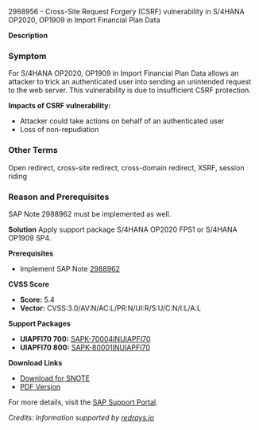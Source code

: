 2988956 - Cross-Site Request Forgery (CSRF) vulnerability in S/4HANA OP2020, OP1909 in Import Financial Plan Data

**Description**

### Symptom
For S/4HANA OP2020, OP1909 in Import Financial Plan Data allows an attacker to trick an authenticated user into sending an unintended request to the web server. This vulnerability is due to insufficient CSRF protection.

**Impacts of CSRF vulnerability:**
- Attacker could take actions on behalf of an authenticated user
- Loss of non-repudiation

### Other Terms
Open redirect, cross-site redirect, cross-domain redirect, XSRF, session riding

### Reason and Prerequisites
SAP Note 2988962 must be implemented as well.

**Solution**
Apply support package S/4HANA OP2020 FPS1 or S/4HANA OP1909 SP4.

**Prerequisites**
- Implement SAP Note [2988962](https://me.sap.com/notes/2988962)

**CVSS Score**
- **Score:** 5.4
- **Vector:** CVSS:3.0/AV:N/AC:L/PR:N/UI:R/S:U/C:N/I:L/A:L

**Support Packages**
- **UIAPFI70 700:** [SAPK-70004INUIAPFI70](https://me.sap.com/supportpackage/SAPK-70004INUIAPFI70)
- **UIAPFI70 800:** [SAPK-80001INUIAPFI70](https://me.sap.com/supportpackage/SAPK-80001INUIAPFI70)

**Download Links**
- [Download for SNOTE](https://notesdownloads.sap.com/note/0040000001385732021)
- [PDF Version](https://userapps.support.sap.com/sap/support/sfm/notes/print/0002988956?language=en-US&token=8E287ED753E05B89601835C0CCD35F76)

For more details, visit the [SAP Support Portal](https://me.sap.com/).

*Credits: Information supported by [redrays.io](https://redrays.io)*